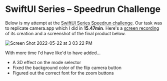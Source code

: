 # SwiftUI Series – Speedrun Challenge

Below is my attempt at the [SwiftUI Series Speedrun challenge](https://www.swiftuiseries.com/speedrun). Our task was to replicate camera.app which I did in **15.47min**. Here's a [screen recording](https://youtu.be/Ss6LALX2uGA) of its creation and a screenshot of the final product below.

![Screen Shot 2022-05-22 at 3 03 22 PM](https://user-images.githubusercontent.com/623867/169717872-2e500c47-8dcc-48b8-80b1-1fe289d00b6f.png)

With more time I'd have like'd to have added…
* A 3D effect on the mode selector
* Fixed the background color of the flip camera button
* Figured out the correct font for the zoom buttons
